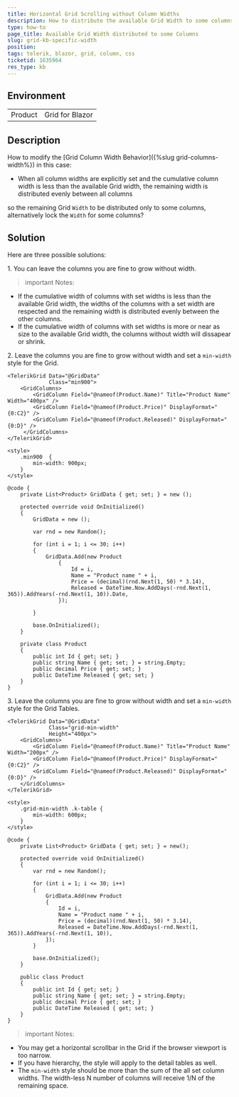 ```yaml
---
title: Horizontal Grid Scrolling without Column Widths
description: How to distribute the available Grid Width to some columns only?
type: how-to
page_title: Available Grid Width distributed to some Columns
slug: grid-kb-specific-width
position:
tags: telerik, blazor, grid, column, css
ticketid: 1635964
res_type: kb
---
```


## Environment

<table>
  <tbody>
    <tr>
      <td>Product</td>
      <td>Grid for Blazor</td>
    </tr>
  </tbody>
</table>


## Description

How to modify the [Grid Column Width Behavior]({%slug grid-columns-width%}) in this case:

* When all column widths are explicitly set and the cumulative column width is less than the available Grid width, the remaining width is distributed evenly between all columns

so the remaining Grid `Width` to be distributed only to some columns, alternatively lock the `Width` for some columns?


## Solution

Here are three possible solutions:

1\. You can leave the columns you are fine to grow without width.

>important Notes:
>
* If the cumulative width of columns with set widths is less than the available Grid width, the widths of the columns with a set width are respected and the remaining width is distributed evenly between the other columns.
* If the cumulative width of columns with set widths is more or near as size to the available Grid width, the columns without width will dissapear or shrink.


2\. Leave the columns you are fine to grow without width and set a `min-width` style for the Grid.

````CSHTML
<TelerikGrid Data="@GridData"
             Class="min900">
    <GridColumns>
        <GridColumn Field="@nameof(Product.Name)" Title="Product Name" Width="400px" />
        <GridColumn Field="@nameof(Product.Price)" DisplayFormat="{0:C2}" />
        <GridColumn Field="@nameof(Product.Released)" DisplayFormat="{0:D}" />
     </GridColumns>
</TelerikGrid>

<style>
    .min900  {
        min-width: 900px;
    }
</style>

@code {
    private List<Product> GridData { get; set; } = new ();

    protected override void OnInitialized()
    {
        GridData = new ();

        var rnd = new Random();

        for (int i = 1; i <= 30; i++)
        {
            GridData.Add(new Product
                {
                    Id = i,
                    Name = "Product name " + i,
                    Price = (decimal)(rnd.Next(1, 50) * 3.14),
                    Released = DateTime.Now.AddDays(-rnd.Next(1, 365)).AddYears(-rnd.Next(1, 10)).Date,
                });

        }

        base.OnInitialized();
    }

    private class Product
    {
        public int Id { get; set; }
        public string Name { get; set; } = string.Empty;
        public decimal Price { get; set; }
        public DateTime Released { get; set; }
    }
}
````

3\. Leave the columns you are fine to grow without width and set a `min-width` style for the Grid Tables.

````CSHTML
<TelerikGrid Data="@GridData"
             Class="grid-min-width"
             Height="400px">
    <GridColumns>
        <GridColumn Field="@nameof(Product.Name)" Title="Product Name" Width="200px" />
        <GridColumn Field="@nameof(Product.Price)" DisplayFormat="{0:C2}" />
        <GridColumn Field="@nameof(Product.Released)" DisplayFormat="{0:D}" />
    </GridColumns>
</TelerikGrid>

<style>
    .grid-min-width .k-table {
        min-width: 600px;
    }
</style>

@code {
    private List<Product> GridData { get; set; } = new();

    protected override void OnInitialized()
    {
        var rnd = new Random();

        for (int i = 1; i <= 30; i++)
        {
            GridData.Add(new Product
            {
                Id = i,
                Name = "Product name " + i,
                Price = (decimal)(rnd.Next(1, 50) * 3.14),
                Released = DateTime.Now.AddDays(-rnd.Next(1, 365)).AddYears(-rnd.Next(1, 10)),
            });
        }

        base.OnInitialized();
    }

    public class Product
    {
        public int Id { get; set; }
        public string Name { get; set; } = string.Empty;
        public decimal Price { get; set; }
        public DateTime Released { get; set; }
    }
}
````

>important Notes:
>
* You may get a horizontal scrollbar in the Grid if the browser viewport is too narrow.
* If you have hierarchy, the style will apply to the detail tables as well.
* The `min-width` style should be more than the sum of the all set column widths. The width-less N number of columns will receive 1/N of the remaining space.
